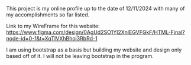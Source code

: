 This project is my online profile up to the date of 12/11/2024 with many of my accomplishments so far listed. 

Link to my WireFrame for this website: https://www.figma.com/design/0AgUd2SO1Yl2XnlEGVFGkF/HTML-Final?node-id=0-1&t=XqTIVXhBhoi3RbRd-1

I am using bootstrap as a basis but building my website and design only based off of it. I will not be leaving bootstrap in the program.